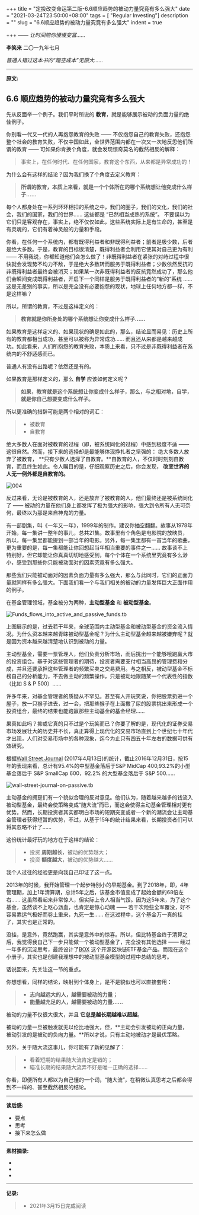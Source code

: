 +++
title = "定投改变命运第二版-6.6顺应趋势的被动力量究竟有多么强大"
date = "2021-03-24T23:50:00+08:00"
tags = [ "Regular Investing"]
description = ""
slug = "6.6顺应趋势的被动力量究竟有多么强大"
indent = true

+++
*—— 让时间陪你慢慢变富……*

**李笑来**   二〇一九年七月

*普通人错过这本书的“踏空成本”无限大……*



---

**原文:**

## 6.6 顺应趋势的被动力量究竟有多么强大

先从反面举一个例子。我们平时所说的 **教育**，就是能够展示被动的负面力量的绝佳例子。

你别看一代又一代的人再抱怨教育的失败 —— 不仅抱怨自己的教育失败，还抱怨整个社会的教育失败，不仅中国如此，全世界范围内都在一次又一次地反思他们所谓的教育 —— 可如果你肯换个角度，就会发现惊奇莫名的截然相反的解释：

> 事实上，在任何时代、在任何国家，教育这个东西，从来都是异常成功的！

为什么会有这样的结论？因为我们换了个角度去定义教育：

> **所谓的教育，本质上来看，就是一个个体所在的哪个系统想让他变成什么样子……**

每个人都身处在一系列环环相扣的系统之中，我们的圈子，我们的文化，我们的社会，我们的国家，我们的世界…… 这些都是 “已然相当成熟的系统”。 不要误以为它们只是客观存在，事实上，绝不仅仅如此，这些系统实际上是有生命的，甚至是有灵魂的，它们有着神灵般的力量和手段。

你看，在任何一个系统内，都有既得利益者和非既得利益者；前者是极少数，后者是绝大多数。于是，教育的目标很清楚，既得利益者会利用它使其对自己更为有利 —— 不用我说，你都知道他们会怎么做了！非既得利益者在紧张的对峙过程中很快就会发现势不均力不敌，于是绝大多数转而服务于既得利益者；少数依然反抗的非既得利益者最终会被消灭；如果某一次非既得利益者的反抗竟然成功了，那么他们会瞬间变成既得利益者，开启下一个同样是服务于既得利益者的“新的”系统 …… 这是无差别的事实，所以是完全没有必要抱怨的现状，地球上任何地方都一样，不是这样嘛？

所以，所谓的教育，不过是这样定义的：

> **教育就是你所身处的哪个系统想让你变成什么样子……**

如果教育是这样定义的、如果现状的确是如此的，那么，结论显而易见：历史上所有的教育都相当成功，甚至可以被称为异常成功…… 而且还从来都是越来越成功。如此看来，人们所抱怨的教育失败，本质上来看，只不过是非既得利益者在系统内的不舒适感而已。

普通人有没有出路呢？依然还是有的。

如果教育是那样定义的，那么 **自学** 应该如何定义呢？

> **如果，教育就是这个系统想让你变成什么样子，那么，与之相对地，自学，就是你自己想要变成什么样子。**

所以更准确的措辞可能是两个相对的词汇：

> * 被教育
> * 自教育

绝大多数人在面对被教育的过程（即，被系统同化的过程）中感到极度不适 —— 这很自然。然而，接下来的选择却是最能够体现挣扎者之坚强的： 绝大多数人放弃了被教育， **只有少数人选择了自教育。**自教育的人，不仅时时刻刻自教育，而且终生如此。令人瞩目的是，仔细观察历史之后，你会发现， **改变世界的人无一例外都是自教育的。**

![004](https://github.com/worldofrorrim/worldofrorrim.github.io/blob/master/static/images/figure11.png?raw=true)

反过来看，无论是被教育的人，还是放弃了被教育的人，他们最终还是被系统同化了 —— 被动的力量在他们身上都发挥了极为强大的影响，强大到令所有人无可奈何，最终以为那是来自神鬼的力量。

有一部剧集，叫《一年又一年》，1999年的制作。建议你抽空翻翻。故事从1978年开始，每一集讲一整年的事儿，总共21集。故事里有个角色是电影院的放映员，所以，每一集里都能提到一部当年的电影。另外，每一集里都有一首当年的歌曲，更为重要的是，每一集都能让你回想起当年相当重要的事件之一…… 故事谈不上特别好，但它却能让你真真切切地感受到，每个个体在一个系统里究竟有多么渺小，感受到那些你只能被动面对的因素究竟有多么强大。

那些我们只能被动面对的因素负面力量有多么强大，那么与此同时，它们的正面力量就同样有多么强大。下面我们看一个与我们相关的被动的力量发挥巨大正面作用的例子。

在基金管理领域，基金被分为两种，**主动型基金** 和 **被动型基金**。

![Funds_flows_into_active_and_passive_funds.tb](https://github.com/worldofrorrim/worldofrorrim.github.io/blob/master/static/images/figure12.png?raw=true)

上图展示的是，过去若干年来，全球范围内主动型基金和被动型基金的资金流入情况。为什么资本越来越青睐被动型基金呢？为什么主动型基金越来越被嫌弃呢？就是因为资本越来越清楚地认识到被动的力量。

主动型基金，需要一票管理人，他们负责分析市场，而后挑出一个能够哦跑赢大市的投资组合。基于对这些管理者的期待，投资者需要支付相当高昂的管理费和分成，并且还要承担这些管理者的频繁买卖之交易费用。与之相反，被动型基金不标榜自己的分析能力，不去做主动的频繁操作，只是被动地跟随某一个代表性的指数（比如 S & P 500）……

许多年来，对基金管理者的质疑从不罕见。甚至有人开玩笑说，你把股票扔进一个屋子，放一只猴子进去，过一会，把那些猴子在上面撒了尿的股票挑出来形成一个投资组合，最终的结果也能跑赢那些主动基金的基金经理……

果真如此吗？抑或它真的只不过是个玩笑而已？你要了解的是，现代化的证券交易市场发展壮大的历史并不长，真正算得上现代化的交易市场直到上个世纪七十年代才出现，人们对交易市场中的各种现象，迄今为止只有四五十年左右的数据可供有效研究。

根据[Wall Street Journal](https://www.wsj.com/articles/indexes-beat-stock-pickers-even-over-15-years-1492039859) (2017年4月13日)的统计，截止2016年12月31日，按15年的表现来看，总计有95.4%的中型基金落后于S&P MidCap 400,93.2%的小型基金落后于 S&P SmallCap 600，92.2% 的大型基金落后于 S&P 500……

![wall-street-journal-on-passive.tb](https://github.com/worldofrorrim/worldofrorrim.github.io/blob/master/static/images/figure13.png?raw=true)

主动基金的拥趸们有一个貌似合理的反对意见。他们认为，随着越来越多的钱流入被动型基金，最终会使策略变成“随大流”而已，而这会使得主动基金管理相对更有优势。然而，长期投资者其实都明白市场的短期突变或者一个新的潮流会让主动基金管理者获得短暂的优势，不过，从基于15年的统计结果来看，长期投资者们可以将其忽略不计了……

这份统计最好玩的地方在于这样的结论：

> * 投资 **周期越长**，被动的优势越大；
> * 投资 **额度越大**，被动的优势越大……

我个人过往的经验更是向我自己印证了这一点。

2013年的时候，我开始管理一个起步特别小的早期基金。到了2018年，即，4年管理期，加上1年清算期，总计5年之后，该基金市值变成了起始金额的68倍左右…… 这虽然看起来非常惊人，但实际上令人相当气馁。因为这5年来，为了这个基金，虽然谈不上呕心沥血，也肯定是惊心动魄 —— 若干次险些全军覆没，好不容易靠运气极好而卷土重来，九死一生…… 在这过程中，这个基金万一真的挂了，其实也是正常的。

没挂，是意外，竟然跑赢，其实是意外中的惊喜。所以，但比特基金终于清算之后，我觉得我自己下一步只能做一个被动型基金了，完全没有其他选择 —— 经过一年多的沉淀思考，最终设计了[BOX](https://b.watch) 这个开源区块链ETF基金产品。而现在这个小册子，其实也是创建我理想中的被动型基金模型的过程中总结的思考。

话说回来，先关注这一节的重点。

你想想看，同样的结论，映射到个体身上，是不是貌似也可以直接套用：

> * **志向越远大的人，越需要被动的力量；**
> * **能量越充足的人，越需要被动的力量……**

被动的力量不仅很大很大，并且 **它总是越长期越难以超越**。

被动的力量一旦被触发就无以伦比地强大，但，**主动会引发被动的正向力量，被动引发的是被动的负向力量。**所以才说，只有主动地被动才是最优策略。

另外，关于随大流这事儿，你可能有了新的见解了：

> * 看着短期的结果随大流肯定是错的；
> * 瞄准长期的结果随大流弄不好是唯一正确的选择……

你看，即便所有人都以为自己懂的一个词，“随大流”，在稍微认真思考之后都会得到不一样的、甚至截然相反的结论。




---

**读后感:**

- 要点
- 思考
- 接下来怎么做

---

****素材摘录:****

- 
-  
-  

---

**记录:**

> - 2021年3月15日完成阅读

